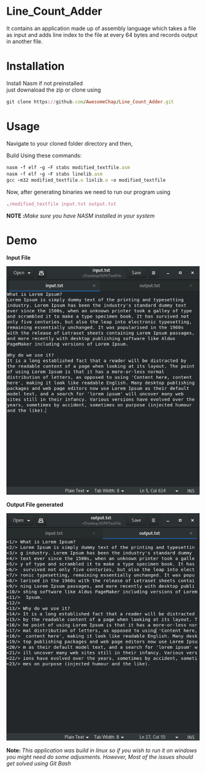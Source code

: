 # Line_Count_Adder
It contains an application made up of assembly language which takes a file as input and adds line index to the file at every 64 bytes and records output in another file.   

# Installation
Install Nasm if not preinstalled   
just downaload the zip or clone using
```ruby
git clone https://github.com/AwesomeChap/Line_Count_Adder.git
```
# Usage
Navigate to your cloned folder directory and then,  

Build Using these commands:
```ruby
nasm -f elf -g -F stabs modified_textfile.asm
nasm -f elf -g -F stabs linelib.asm
gcc -m32 modified_textfile.o linlib.o -o modified_textfile
```   

Now, after generating binaries we need to run our program using
```ruby
./modified_textfile input.txt output.txt
```   
<b>NOTE :</b><i>Make sure you have NASM installed in your system</i>  

# Demo   

<b>Input File</b>    

![alt text](input.png "Input File")   

<b>Output File generated</b>   

![alt text](output.png "Output File Generated")

<b>Note: </b><i>This application was build in linux so if you wish to run it on windows you might need do some adjusments. However, Most of the issues should get solved using Git Bash</i>

